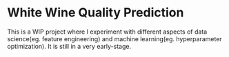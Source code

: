 # White Wine Quality Prediction

This is a WIP project where I experiment with different aspects of data science(eg. feature engineering) and machine learning(eg. hyperparameter optimization).
It is still in a very early-stage.
